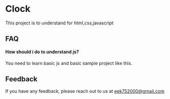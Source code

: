 # Clock

This project is to understand for html,css,javascript

## FAQ

#### How should i do to understand js?

You need to learn basic js and basic sample project like this.



## Feedback

If you have any feedback, please reach out to us at eek752000@gmail.com


